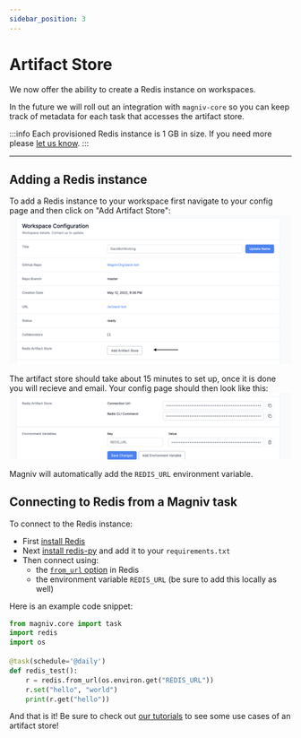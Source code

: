 ```yaml
---
sidebar_position: 3
---
```


# Artifact Store


We now offer the ability to create a Redis instance on workspaces.

In the future we will roll out an integration with `magniv-core` so you can keep track of metadata for each task that accesses the artifact store.

:::info
Each provisioned Redis instance is 1 GB in size. If you need more please [let us know](mailto:hello@magniv.io?subject=Increase%20Redis%20Size). 
:::
___

## Adding a Redis instance

To add a Redis instance to your workspace first navigate to your config page and then click on "Add Artifact Store":
![Add Artifact Store](../../static/img/add_artifact_store.png)

The artifact store should take about 15 minutes to set up, once it is done you will recieve and email. Your config page should then look like this:
![Artifact Store Config](../../static/img/artifact_store_config.png)

Magniv will automatically add the `REDIS_URL` environment variable.


## Connecting to Redis from a Magniv task

To connect to the Redis instance:

- First [install Redis](https://redis.io/docs/getting-started/) 
- Next [install redis-py](https://redis-py.readthedocs.io/en/stable/) and add it to your `requirements.txt`
- Then connect using:
    - the [`from_url` option](https://redis-py.readthedocs.io/en/stable/connections.html?highlight=from_url#redis.Redis.from_url) in Redis
    - the environment variable `REDIS_URL` (be sure to add this locally as well)

Here is an example code snippet:
```python
from magniv.core import task
import redis
import os

@task(schedule='@daily')
def redis_test():
    r = redis.from_url(os.environ.get("REDIS_URL"))
    r.set("hello", "world")
    print(r.get("hello"))

```

And that is it! Be sure to check out [our tutorials](../tutorials) to see some use cases of an artifact store!
